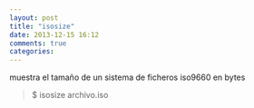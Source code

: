 ```yaml
---
layout: post
title: "isosize"
date: 2013-12-15 16:12
comments: true
categories: 
---
```

muestra el tamaño de un sistema de ficheros iso9660 en bytes

>$ isosize archivo.iso

